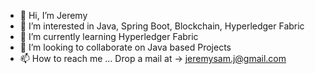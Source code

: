 - 👋 Hi, I’m Jeremy
- 👀 I’m interested in Java, Spring Boot, Blockchain, Hyperledger Fabric
- 🌱 I’m currently learning Hyperledger Fabric
- 💞️ I’m looking to collaborate on Java based Projects
- 📫 How to reach me ... Drop a mail at -> jeremysam.j@gmail.com

<!---
JCodeX-Dev/JCodeX-Dev is a ✨ special ✨ repository because its `README.md` (this file) appears on your GitHub profile.
You can click the Preview link to take a look at your changes.
--->
